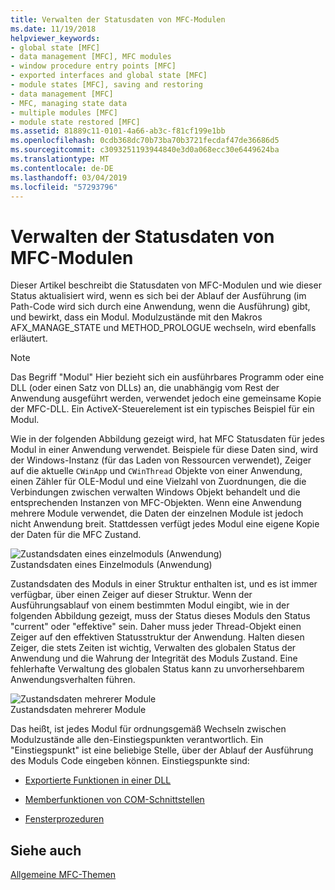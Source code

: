 ```yaml
---
title: Verwalten der Statusdaten von MFC-Modulen
ms.date: 11/19/2018
helpviewer_keywords:
- global state [MFC]
- data management [MFC], MFC modules
- window procedure entry points [MFC]
- exported interfaces and global state [MFC]
- module states [MFC], saving and restoring
- data management [MFC]
- MFC, managing state data
- multiple modules [MFC]
- module state restored [MFC]
ms.assetid: 81889c11-0101-4a66-ab3c-f81cf199e1bb
ms.openlocfilehash: 0cdb368dc70b73ba70b3721fecdaf47de36686d5
ms.sourcegitcommit: c3093251193944840e3d0a068ecc30e6449624ba
ms.translationtype: MT
ms.contentlocale: de-DE
ms.lasthandoff: 03/04/2019
ms.locfileid: "57293796"
---
```

# <a name="managing-the-state-data-of-mfc-modules"></a>Verwalten der Statusdaten von MFC-Modulen

Dieser Artikel beschreibt die Statusdaten von MFC-Modulen und wie dieser Status aktualisiert wird, wenn es sich bei der Ablauf der Ausführung (im Path-Code wird sich durch eine Anwendung, wenn die Ausführung) gibt, und bewirkt, dass ein Modul. Modulzustände mit den Makros AFX_MANAGE_STATE und METHOD_PROLOGUE wechseln, wird ebenfalls erläutert.

> [!NOTE]
>  Das Begriff "Modul" Hier bezieht sich ein ausführbares Programm oder eine DLL (oder einen Satz von DLLs) an, die unabhängig vom Rest der Anwendung ausgeführt werden, verwendet jedoch eine gemeinsame Kopie der MFC-DLL. Ein ActiveX-Steuerelement ist ein typisches Beispiel für ein Modul.

Wie in der folgenden Abbildung gezeigt wird, hat MFC Statusdaten für jedes Modul in einer Anwendung verwendet. Beispiele für diese Daten sind, wird der Windows-Instanz (für das Laden von Ressourcen verwendet), Zeiger auf die aktuelle `CWinApp` und `CWinThread` Objekte von einer Anwendung, einen Zähler für OLE-Modul und eine Vielzahl von Zuordnungen, die die Verbindungen zwischen verwalten Windows Objekt behandelt und die entsprechenden Instanzen von MFC-Objekten. Wenn eine Anwendung mehrere Module verwendet, die Daten der einzelnen Module ist jedoch nicht Anwendung breit. Stattdessen verfügt jedes Modul eine eigene Kopie der Daten für die MFC Zustand.

![Zustandsdaten eines einzelmoduls &#40;Anwendung&#41;](../mfc/media/vc387n1.gif "Zustandsdaten eines einzelmoduls &#40;Anwendung&#41;") <br/>
Zustandsdaten eines Einzelmoduls (Anwendung)

Zustandsdaten des Moduls in einer Struktur enthalten ist, und es ist immer verfügbar, über einen Zeiger auf dieser Struktur. Wenn der Ausführungsablauf von einem bestimmten Modul eingibt, wie in der folgenden Abbildung gezeigt, muss der Status dieses Moduls den Status "current" oder "effektive" sein. Daher muss jeder Thread-Objekt einen Zeiger auf den effektiven Statusstruktur der Anwendung. Halten diesen Zeiger, die stets Zeiten ist wichtig, Verwalten des globalen Status der Anwendung und die Wahrung der Integrität des Moduls Zustand. Eine fehlerhafte Verwaltung des globalen Status kann zu unvorhersehbarem Anwendungsverhalten führen.

![Zustandsdaten mehrerer Module](../mfc/media/vc387n2.gif "Zustandsdaten mehrerer Module") <br/>
Zustandsdaten mehrerer Module

Das heißt, ist jedes Modul für ordnungsgemäß Wechseln zwischen Modulzustände alle den-Einstiegspunkten verantwortlich. Ein "Einstiegspunkt" ist eine beliebige Stelle, über der Ablauf der Ausführung des Moduls Code eingeben können. Einstiegspunkte sind:

- [Exportierte Funktionen in einer DLL](../mfc/exported-dll-function-entry-points.md)

- [Memberfunktionen von COM-Schnittstellen](../mfc/com-interface-entry-points.md)

- [Fensterprozeduren](../mfc/window-procedure-entry-points.md)

## <a name="see-also"></a>Siehe auch

[Allgemeine MFC-Themen](../mfc/general-mfc-topics.md)
